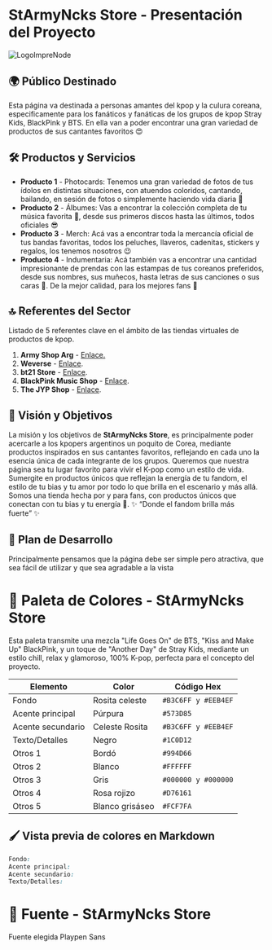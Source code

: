 # StArmyNcks Store - Presentación del Proyecto

![LogoImpreNode]()

## 🌍 Público Destinado
Esta página va destinada a personas amantes del kpop y la culura coreana, especificamente para los fanáticos y fanáticas de los grupos de kpop Stray Kids, BlackPink y BTS. En ella van a poder encontrar una gran variedad de productos de sus cantantes favoritos 😍

## 🛠️ Productos y Servicios

- **Producto 1** - Photocards: Tenemos una gran variedad de fotos de tus ídolos en distintas situaciones, con atuendos coloridos, cantando, bailando, en sesión de fotos o simplemente haciendo vida diaria 🤩
- **Producto 2** - Álbumes: Vas a encontrar la colección completa de tu música favorita 🎵, desde sus primeros discos hasta las últimos, todos oficiales 😎
- **Producto 3** - Merch: Acá vas a encontrar toda la mercancía oficial de tus bandas favoritas, todos los peluches, llaveros, cadenitas, stickers y regalos, los tenemos nosotros 😉
- **Producto 4** - Indumentaria: Acá también vas a encontrar una cantidad impresionante de prendas con las estampas de tus coreanos preferidos, desde sus nombres, sus muñecos, hasta letras de sus canciones o sus caras 🤭. De la mejor calidad, para los mejores fans 🤗

## 🔝 Referentes del Sector
Listado de 5 referentes clave en el ámbito de las tiendas virtuales de productos de kpop.

1. **Army Shop Arg** - [Enlace.](https://armyshoparg.mitiendanube.com/)
2. **Weverse** - [Enlace](https://shop.weverse.io/en/shop/USD/artists/2/categories/175).
3. **bt21 Store** - [Enlace](https://bt21store.com/tienda/).
4. **BlackPink Music Shop** - [Enlace](https://shop.blackpinkmusic.com/).
5. **The JYP Shop** - [Enlace](https://en.thejypshop.com/category/merch/35/).

## 🎯 Visión y Objetivos
La misión y los objetivos de **StArmyNcks Store**, es principalmente poder acercarle a los kpopers argentinos un poquito de Corea, mediante productos inspirados en sus cantantes favoritos, reflejando en cada uno la esencia única de cada integrante de los grupos. 
Queremos que nuestra página sea tu lugar favorito para vivir el K-pop como un estilo de vida.
Sumergite en productos únicos que reflejan la energía de tu fandom, el estilo de tu bias y tu amor por todo lo que brilla en el escenario y más allá.
Somos una tienda hecha por y para fans, con productos únicos que conectan con tu bias y tu energía 💫.
✨ “Donde el fandom brilla más fuerte” ✨

## 🚀 Plan de Desarrollo
Principalmente pensamos que la página debe ser simple pero atractiva, que sea fácil de utilizar y que sea agradable a la vista

# 🎨 Paleta de Colores - StArmyNcks Store 

Esta paleta transmite una mezcla "Life Goes On" de BTS, "Kiss and Make Up" BlackPink, y un toque de "Another Day" de Stray Kids, mediante un estilo chill, relax y glamoroso, 100% K-pop, perfecta para el concepto del proyecto.

| Elemento           | Color           | Código Hex         |
|--------------------|-----------------|--------------------|
| Fondo              | Rosita celeste  | `#B3C6FF y #EEB4EF`|
| Acente principal   | Púrpura         | `#573D85`          |
| Acente secundario  | Celeste Rosita  | `#B3C6FF y #EEB4EF`|
| Texto/Detalles     | Negro           | `#1C0D12`          |
| Otros 1            | Bordó           | `#994D66`          |
| Otros 2            | Blanco          | `#FFFFFF`          |
| Otros 3            | Gris            | `#000000 y #000000`|
| Otros 4            | Rosa rojizo     | `#D76161`          |
| Otros 5            | Blanco grisáseo | `#FCF7FA`          |

## 🖌️ Vista previa de colores en Markdown

```css
Fondo: 
Acente principal: 
Acente secundario: 
Texto/Detalles: 
```

# 🎨 Fuente - StArmyNcks Store

Fuente elegida Playpen Sans
